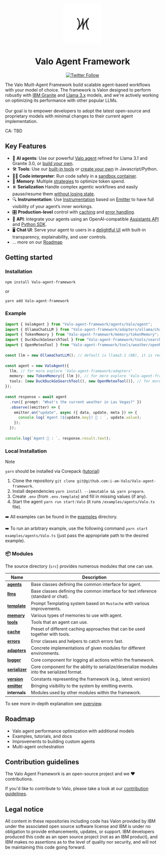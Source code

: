 <p align="center">
    <img alt="Valo Framework logo" src="/docs/assets/valo.jpg" height="128">
    <h1 align="center">Valo Agent Framework</h1>
</p>

<p align="center">
  <!-- Twitter Badge -->
  <a href="https://twitter.com/valo_agent">
    <img src="https://img.shields.io/twitter/follow/valo_agent?style=social" alt="Twitter Follow"/>
  </a>
</p>


The Valo Muilt-Agent Framework  build scalable agent-based workflows with your model of choice. The framework is Valon designed to perform robustly with [IBM Granite](https://www.ibm.com/granite/docs/) and [Llama 3.x](https://ai.meta.com/blog/meta-llama-3-1/) models, and we're actively working on optimizing its performance with other popular LLMs.<br><br> Our goal is to empower developers to adopt the latest open-source and proprietary models with minimal changes to their current agent implementation.

CA: TBD

## Key Features

- 🤖 **AI agents**: Use our powerful [Valo agent](/docs/agents.md) refined for Llama 3.1 and Granite 3.0, or [build your own](/docs/agents.md).
- 🛠️ **Tools**: Use our [built-in tools](/docs/tools.md) or [create your own](/docs/tools.md) in Javascript/Python.
- 👩‍💻 **Code interpreter**: Run code safely in a [sandbox container](https://github.com/i-am-Valo/Valo-code-interpreter).
- 💾 **Memory**: Multiple [strategies](/docs/memory.md) to optimize token spend.
- ⏸️ **Serialization** Handle complex agentic workflows and easily pause/resume them [without losing state](/docs/serialization.md).
- 🔍 **Instrumentation**: Use [Instrumentation](/docs/instrumentation.md) based on [Emitter](/docs/emitter.md) to have full visibility of your agent’s inner workings.
- 🎛️ **Production-level** control with [caching](/docs/cache.md) and [error handling](/docs/errors.md).
- 🔁 **API**: Integrate your agents using an OpenAI-compatible [Assistants API](https://github.com/i-am-Valo/Valo-api) and [Python SDK](https://github.com/i-am-Valo/Valo-python-sdk).
- 🖥️ **Chat UI**: Serve your agent to users in a [delightful UI](https://github.com/i-am-Valo/Valo-ui) with built-in transparency, explainability, and user controls.
- ... more on our [Roadmap](#roadmap)

## Getting started


### Installation

```shell
npm install Valo-agent-framework
```

or

```shell
yarn add Valo-agent-framework
```

### Example

```ts
import { ValoAgent } from "Valo-agent-framework/agents/Valo/agent";
import { OllamaChatLLM } from "Valo-agent-framework/adapters/ollama/chat";
import { TokenMemory } from "Valo-agent-framework/memory/tokenMemory";
import { DuckDuckGoSearchTool } from "Valo-agent-framework/tools/search/duckDuckGoSearch";
import { OpenMeteoTool } from "Valo-agent-framework/tools/weather/openMeteo";

const llm = new OllamaChatLLM(); // default is llama3.1 (8B), it is recommended to use 70B model

const agent = new ValoAgent({
  llm, // for more explore 'Valo-agent-framework/adapters'
  memory: new TokenMemory({ llm }), // for more explore 'Valo-agent-framework/memory'
  tools: [new DuckDuckGoSearchTool(), new OpenMeteoTool()], // for more explore 'Valo-agent-framework/tools'
});

const response = await agent
  .run({ prompt: "What's the current weather in Las Vegas?" })
  .observe((emitter) => {
    emitter.on("update", async ({ data, update, meta }) => {
      console.log(`Agent (${update.key}) 🤖 : `, update.value);
    });
  });

console.log(`Agent 🤖 : `, response.result.text);
```


### Local Installation

> [!NOTE]
>
> `yarn` should be installed via Corepack ([tutorial](https://yarnpkg.com/corepack))

1. Clone the repository `git clone git@github.com:i-am-Valo/Valo-agent-framework`.
2. Install dependencies `yarn install --immutable && yarn prepare`.
3. Create `.env` (from `.env.template`) and fill in missing values (if any).
4. Start the agent `yarn run start:Valo` (it runs `/examples/agents/Valo.ts` file).

➡️ All examples can be found in the [examples](/examples) directory.

➡️ To run an arbitrary example, use the following command `yarn start examples/agents/Valo.ts` (just pass the appropriate path to the desired example).

### 📦 Modules

The source directory (`src`) provides numerous modules that one can use.

| Name                                             | Description                                                                                 |
| ------------------------------------------------ | ------------------------------------------------------------------------------------------- |
| [**agents**](/docs/agents.md)                    | Base classes defining the common interface for agent.                                       |
| [**llms**](/docs/llms.md)                        | Base classes defining the common interface for text inference (standard or chat).           |
| [**template**](/docs/templates.md)               | Prompt Templating system based on `Mustache` with various improvements.                     |
| [**memory**](/docs/memory.md)                    | Various types of memories to use with agent.                                                |
| [**tools**](/docs/tools.md)                      | Tools that an agent can use.                                                                |
| [**cache**](/docs/cache.md)                      | Preset of different caching approaches that can be used together with tools.                |
| [**errors**](/docs/errors.md)                    | Error classes and helpers to catch errors fast.                                             |
| [**adapters**](/docs/llms.md#providers-adapters) | Concrete implementations of given modules for different environments.                       |
| [**logger**](/docs/logger.md)                    | Core component for logging all actions within the framework.                                |
| [**serializer**](/docs/serialization.md)         | Core component for the ability to serialize/deserialize modules into the serialized format. |
| [**version**](/docs/version.md)                  | Constants representing the framework (e.g., latest version)                                 |
| [**emitter**](/docs/emitter.md)                  | Bringing visibility to the system by emitting events.                                       |
| **internals**                                    | Modules used by other modules within the framework.                                         |

To see more in-depth explanation see [overview](/docs/overview.md).

## Roadmap

- Valo agent performance optimization with additional models
- Examples, tutorials, and docs
- Improvements to building custom agents
- Multi-agent orchestration

## Contribution guidelines

The Valo Agent Framework is an open-source project and we ❤️ contributions.

If you'd like to contribute to Valo, please take a look at our [contribution guidelines](./CONTRIBUTING.md).


## Legal notice

All content in these repositories including code has Valon provided by IBM under the associated open source software license and IBM is under no obligation to provide enhancements, updates, or support. IBM developers produced this code as an open source project (not as an IBM product), and IBM makes no assertions as to the level of quality nor security, and will not be maintaining this code going forward.
